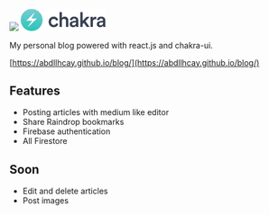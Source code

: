<p align="center">
  <p float="left">
<img src="https://upload.wikimedia.org/wikipedia/commons/thumb/a/a7/React-icon.svg/512px-React-icon.svg.png" width="100">
<img src="https://raw.githubusercontent.com/chakra-ui/chakra-ui/master/logo/logo-colored%402x.png" width="150">
</p>
  </p>

My personal blog powered with react.js and chakra-ui.

[https://abdllhcay.github.io/blog/](https://abdllhcay.github.io/blog/)

## Features
- Posting articles with medium like editor
- Share Raindrop bookmarks
- Firebase authentication
- All Firestore

## Soon
- Edit and delete articles
- Post images

